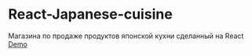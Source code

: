 # React-Japanese-cuisine
Магазина по продаже продуктов японской кухни сделанный на React
[Demo](https://fldanyt.github.io/React-Japanese-cuisine/)
